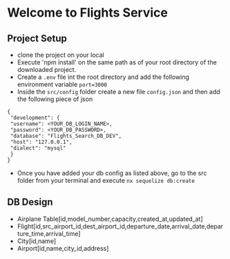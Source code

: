 # Welcome to Flights Service

## Project Setup

- clone the project on your local
- Execute 'npm install' on the same path as of your root directory of the downloaded project.
- Create a `.env` file int the root directory and add the following environment variable
  `port=3000`
- Inside the `src/config` folder create a new file `config.json` and then add the following piece of json

```
{
 "development": {
 "username": <YOUR_DB_LOGIN_NAME>,
 "password": <YOUR_DB_PASSWORD>,
 "database": "Flights_Search_DB_DEV",
 "host": "127.0.0.1",
 "dialect": "mysql"
 }
}
```

- Once you have added your db config as listed above, go to the src folder from your terminal and execute `nx sequelize db:create`

## DB Design

- Airplane Table[id,model_number,capacity,created_at,updated_at]
- Flight[id,src_airport_id,dest_airport_id,departure_date,arrival_date,departure_time,arrival_time]
- City[id,name]
- Airport[id,name,city_id,address]